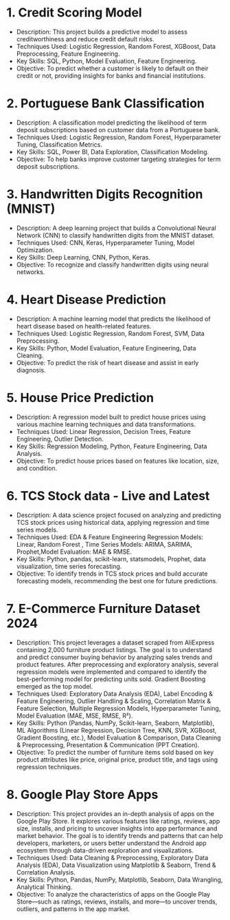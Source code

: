 # 1. Credit Scoring Model
* Description: This project builds a predictive model to assess creditworthiness and reduce credit default risks.
* Techniques Used: Logistic Regression, Random Forest, XGBoost, Data Preprocessing, Feature Engineering.
* Key Skills: SQL, Python, Model Evaluation, Feature Engineering.
* Objective: To predict whether a customer is likely to default on their credit or not, providing insights for banks and financial institutions.
# 2. Portuguese Bank Classification
* Description: A classification model predicting the likelihood of term deposit subscriptions based on customer data from a Portuguese bank.
* Techniques Used: Logistic Regression, Random Forest, Hyperparameter Tuning, Classification Metrics.
* Key Skills: SQL, Power BI, Data Exploration, Classification Modeling.
* Objective: To help banks improve customer targeting strategies for term deposit subscriptions.
# 3. Handwritten Digits Recognition (MNIST)
* Description: A deep learning project that builds a Convolutional Neural Network (CNN) to classify handwritten digits from the MNIST dataset.
* Techniques Used: CNN, Keras, Hyperparameter Tuning, Model Optimization.
* Key Skills: Deep Learning, CNN, Python, Keras.
* Objective: To recognize and classify handwritten digits using neural networks.
# 4. Heart Disease Prediction
* Description: A machine learning model that predicts the likelihood of heart disease based on health-related features.
* Techniques Used: Logistic Regression, Random Forest, SVM, Data Preprocessing.
* Key Skills: Python, Model Evaluation, Feature Engineering, Data Cleaning.
* Objective: To predict the risk of heart disease and assist in early diagnosis.
# 5. House Price Prediction
* Description: A regression model built to predict house prices using various machine learning techniques and data transformations.
* Techniques Used: Linear Regression, Decision Trees, Feature Engineering, Outlier Detection.
* Key Skills: Regression Modeling, Python, Feature Engineering, Data Analysis.
* Objective: To predict house prices based on features like location, size, and condition.
# 6. TCS Stock data - Live and Latest
* Description: A data science project focused on analyzing and predicting TCS stock prices using historical data, applying regression and time series models.
* Techniques Used: EDA & Feature Engineering Regression Models: Linear, Random Forest , Time Series Models: ARIMA, SARIMA, Prophet,Model Evaluation: MAE & RMSE.
* Key Skills: Python, pandas, scikit-learn, statsmodels, Prophet, data visualization, time series forecasting.
* Objective: To identify trends in TCS stock prices and build accurate forecasting models, recommending the best one for future predictions.
# 7. E-Commerce Furniture Dataset 2024
* Description: This project leverages a dataset scraped from AliExpress containing 2,000 furniture product listings. The goal is to understand and predict consumer buying behavior by analyzing sales trends and product features. After preprocessing and exploratory analysis, several regression models were implemented and compared to identify the best-performing model for predicting units sold. Gradient Boosting emerged as the top model.
* Techniques Used: Exploratory Data Analysis (EDA), Label Encoding & Feature Engineering, Outlier Handling & Scaling, Correlation Matrix & Feature Selection, Multiple Regression Models, Hyperparameter Tuning, Model Evaluation (MAE, MSE, RMSE, R²).
* Key Skills: Python (Pandas, NumPy, Scikit-learn, Seaborn, Matplotlib), ML Algorithms (Linear Regression, Decision Tree, KNN, SVR, XGBoost, Gradient Boosting, etc.), Model Evaluation & Comparison, Data Cleaning & Preprocessing, Presentation & Communication (PPT Creation).
* Objective: To predict the number of furniture items sold based on key product attributes like price, original price, product title, and tags using regression techniques.
# 8. Google Play Store Apps
* Description: This project provides an in-depth analysis of apps on the Google Play Store. It explores various features like ratings, reviews, app size, installs, and pricing to uncover insights into app performance and market behavior. The goal is to identify trends and patterns that can help developers, marketers, or users better understand the Android app ecosystem through data-driven exploration and visualizations.
* Techniques Used: Data Cleaning & Preprocessing, Exploratory Data Analysis (EDA), Data Visualization using Matplotlib & Seaborn, Trend & Correlation Analysis.
* Key Skills: Python, Pandas, NumPy, Matplotlib, Seaborn, Data Wrangling, Analytical Thinking.
* Objective: To analyze the characteristics of apps on the Google Play Store—such as ratings, reviews, installs, and more—to uncover trends, outliers, and patterns in the app market.





